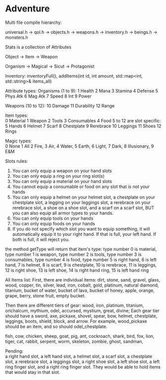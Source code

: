 # Adventure

Multi file compile hierarchy:  

universal.h -> qol.h -> objects.h -> weapons.h -> inventory.h -> beings.h -> monsters.h   

Stats is a collection of Attributes  

Object -> Item -> Weapon  

Organism -> Magical -> Sicut -> Protagonist  

Inventory: inventoryFull(), addItems(int id, int amount, std::map<int, std::string>& items_all)

Attribute types:
Organisms (1 to 9): 1 Health	2 Mana	3 Stamina 4	Defense	5 Phys Atk	6 Mag Atk	7 Speed	8 Int 9 Power  

Weapons (10 to 12): 10 Damage 11 Durability 12 Range  

Item types:  
0 Material 1 Weapon 2 Tools 3 Consumables 4 Food 
5 to 12 are slot specific:
5 Hands 6 Helmet 7 Scarf 8 Chestplate 9 Rerebrace 10 Leggings 11 Shoes 12 Rings  


Magic types:   
0 None 1 All 2 Fire, 3 Air, 4 Water, 5 Earth, 6 Light, 7 Dark, 8 Illusionary, 9 E&M    

Slots rules:  

1. You can only equip a weapon on your hand slots
2. You can only equip a ring on your ring slot(s)
3.  You can only equip a material on your hand slots
4. You cannot equip a consumable or food on any slot that is not your hands 
5. You can only equip a helmet on your helmet slot, a chestplate on your chestplate slot, a legging on your leggings slot, a rerebrace on your rerebrace slot, a shoe on a shoe slot, and a scarf on a scarf slot, BUT you can also equip all armor types to your hands. 
6. You can only equip tools on your hands
7. You can only equip foods on your hands 
8. If you do not specify which slot you want to equip something, it will automatically equip it to your right hand. If that is full, your left hand. If both is full, it will reject you. 

the method getType will return that item's type:
type number 0 is material, type number 1 is weapon, type number 2 is tools, type number 3 is consumables, type number 4 is food, type number 5 is right hand, 6 is left hand, 7 is helmet, 8 is scarf, 9 is chestplate, 10 is rerebrace, 11 is leggings, 12 is right shoe, 13 is left shoe, 14 is right hand ring, 15 is left hand ring 




All Items list:
First, there are individual items: dirt, stone, sand, gravel, glass, wood, copper, tin, silver, lead, iron, cobalt, gold, platinum, natural diamond, titanium, bucket of water, bucket of lava, bucket of honey, apple, orange, grape, berry, stone fruit, empty bucket. 

Then there are different tiers of gear: wood, iron, platinum, titanium, orichalcum, mythium, odel, accursed, mystium, great, divine; Each gear tier should have a sword, axe, pickaxe, shovel, spear, bow, helmet, chestplate, leggings, boots, shield, block, and arrow. For example, wood_pickaxe should be an item, and so should odel_chestplate. 

 fish, cow, chicken, sheep, goat, pig, ant, cockroach, shark, bird, fox, lion, tiger, cat, rabbit, serpent, worm, skeleton, zombie, ghost, sandman, 

 Pending:  
 a right hand slot, a left hand slot, a helmet slot, a scarf slot, a chestplate slot, a rerebrace slot, a leggings slot, a right shoe slot, a left shoe slot, a left ring finger slot, and a right ring finger slot. They would be able to hold items that would stay in that slot.
